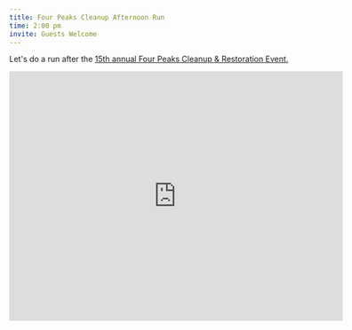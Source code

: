```yaml
---
title: Four Peaks Cleanup Afternoon Run
time: 2:00 pm
invite: Guests Welcome
---
```


Let's do a run after the [15th annual Four Peaks Cleanup & Restoration Event.](https://www.eventbrite.com/e/15th-annual-four-peaks-cleanup-restoration-event-tickets-1039234096157)

<iframe src="https://www.google.com/maps/embed?pb=!1m18!1m12!1m3!1d56277.43172592197!2d-111.52198183416205!3d33.6849619449666!2m3!1f0!2f0!3f0!3m2!1i1024!2i768!4f13.1!3m3!1m2!1s0x872b952319e4f3df%3A0xe2d76595ad3c2d26!2sFour%20Peaks%20Wilderness%20Area!5e0!3m2!1sen!2sus!4v1735860145928!5m2!1sen!2sus" width="600" height="450" style="border:0;" allowfullscreen="" loading="lazy" referrerpolicy="no-referrer-when-downgrade"></iframe>
